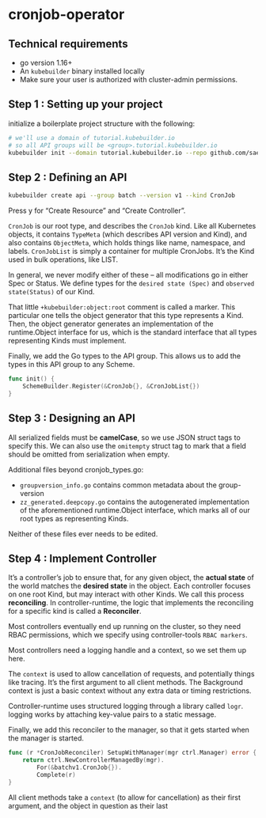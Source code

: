# cronjob-operator

## Technical requirements
* go version 1.16+
* An `kubebuilder` binary installed locally
* Make sure your user is authorized with cluster-admin permissions.

## Step 1 : Setting up your project

initialize a boilerplate project structure with the following:

```bash
# we'll use a domain of tutorial.kubebuilder.io
# so all API groups will be <group>.tutorial.kubebuilder.io
kubebuilder init --domain tutorial.kubebuilder.io --repo github.com/saeed-mcu/cronjob-operator
```

## Step 2 : Defining an API
```bash
kubebuilder create api --group batch --version v1 --kind CronJob
```
Press y for “Create Resource” and “Create Controller”.

`CronJob` is our root type, and describes the `CronJob` kind.
Like all Kubernetes objects, it contains `TypeMeta` (which describes API version and Kind), and also contains `ObjectMeta`,
which holds things like name, namespace, and labels.
`CronJobList` is simply a container for multiple CronJobs.
It’s the Kind used in bulk operations, like LIST.

In general, we never modify either of these – all modifications go in either Spec or Status.
We define types for the `desired state (Spec)` and `observed state(Status)` of our Kind.

That little `+kubebuilder:object:root` comment is called a marker.
This particular one tells the object generator that this type represents a Kind.
Then, the object generator generates an implementation of the runtime.Object interface for us,
which is the standard interface that all types representing Kinds must implement.

Finally, we add the Go types to the API group. This allows us to add the types in this API group to any Scheme.
```go
func init() {
    SchemeBuilder.Register(&CronJob{}, &CronJobList{})
}
```
## Step 3 : Designing an API
All serialized fields must be **camelCase**, so we use JSON struct tags to specify this.
We can also use the `omitempty` struct tag to mark that a field should be omitted from serialization when empty.

Additional files beyond cronjob_types.go:
* `groupversion_info.go` contains common metadata about the group-version
* `zz_generated.deepcopy.go` contains the autogenerated implementation of the aforementioned runtime.Object interface, which marks all of our root types as representing Kinds.

Neither of these files ever needs to be edited.

## Step 4 : Implement Controller
It’s a controller’s job to ensure that, for any given object, the **actual state** of the world matches the **desired state** in the object.
Each controller focuses on one root Kind, but may interact with other Kinds. We call this process __reconciling__.
In controller-runtime, the logic that implements the reconciling for a specific kind is called a __Reconciler__.

Most controllers eventually end up running on the cluster, so they need RBAC permissions, which we specify using controller-tools `RBAC markers`.

Most controllers need a logging handle and a context, so we set them up here.

The `context` is used to allow cancellation of requests, and potentially things like tracing.
It’s the first argument to all client methods.
The Background context is just a basic context without any extra data or timing restrictions.

Controller-runtime uses structured logging through a library called `logr`.
logging works by attaching key-value pairs to a static message.

Finally, we add this reconciler to the manager, so that it gets started when the manager is started.
```go
func (r *CronJobReconciler) SetupWithManager(mgr ctrl.Manager) error {
    return ctrl.NewControllerManagedBy(mgr).
        For(&batchv1.CronJob{}).
        Complete(r)
}
```

All client methods take a `context` (to allow for cancellation) as their first argument, and the object in question as their last
